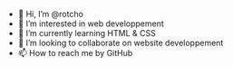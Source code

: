 - 👋 Hi, I’m @rotcho
- 👀 I’m interested in web developpement
- 🌱 I’m currently learning HTML & CSS
- 💞️ I’m looking to collaborate on website developpement
- 📫 How to reach me by GitHub

<!---
rotcho/rotcho is a ✨ special ✨ repository because its `README.md` (this file) appears on your GitHub profile.
You can click the Preview link to take a look at your changes.
--->
